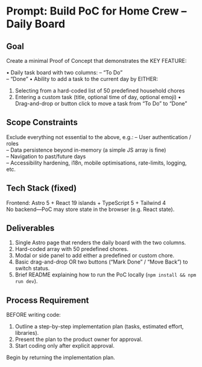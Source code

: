 # Prompt: Build PoC for Home Crew – Daily Board

## Goal
Create a minimal Proof of Concept that demonstrates the KEY FEATURE:

• Daily task board with two columns:
  – “To Do”  
  – “Done”
• Ability to add a task to the current day by EITHER:
  1. Selecting from a hard-coded list of 50 predefined household chores
  2. Entering a custom task (title, optional time of day, optional emoji)
• Drag-and-drop or button click to move a task from “To Do” to “Done”

## Scope Constraints
Exclude everything not essential to the above, e.g.:
– User authentication / roles  
– Data persistence beyond in-memory (a simple JS array is fine)  
– Navigation to past/future days  
– Accessibility hardening, i18n, mobile optimisations, rate-limits, logging, etc.

## Tech Stack (fixed)
Frontend: Astro 5 + React 19 islands + TypeScript 5 + Tailwind 4  
No backend—PoC may store state in the browser (e.g. React state).

## Deliverables
1. Single Astro page that renders the daily board with the two columns.
2. Hard-coded array with 50 predefined chores.
3. Modal or side panel to add either a predefined or custom chore.
4. Basic drag-and-drop OR two buttons (“Mark Done” / “Move Back”) to switch status.
5. Brief README explaining how to run the PoC locally (`npm install && npm run dev`).

## Process Requirement
BEFORE writing code:
1. Outline a step-by-step implementation plan (tasks, estimated effort, libraries).  
2. Present the plan to the product owner for approval.  
3. Start coding only after explicit approval.

Begin by returning the implementation plan.